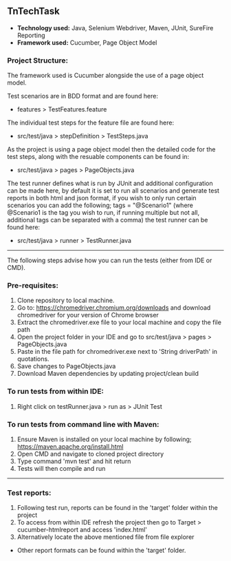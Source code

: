 ## TnTechTask

- **Technology used:** Java, Selenium Webdriver, Maven, JUnit, SureFire Reporting
- **Framework used:** Cucumber, Page Object Model

### **Project Structure:**

The framework used is Cucumber alongside the use of a page object model.

Test scenarios are in BDD format and are found here:

* features > TestFeatures.feature

The individual test steps for the feature file are found here:

* src/test/java > stepDefinition > TestSteps.java

As the project is using a page object model then the detailed code for the test steps, along with the resuable components can be found in:

* src/test/java > pages > PageObjects.java

The test runner defines what is run by JUnit and additional configuration can be made here, by default it is set to run all scenarios and generate test reports in both html and json format, if you wish to only run certain scenarios you can add the following; tags = "@Scenario1" (where @Scenario1 is the tag you wish to run, if running multiple but not all, additional tags can be separated with a comma) the test runner can be found here:

* src/test/java > runner > TestRunner.java

----------------------------------------------------------------------------------------------------------

The following steps advise how you can run the tests (either from IDE or CMD).
### **Pre-requisites:**

1. Clone repository to local machine.
2. Go to: https://chromedriver.chromium.org/downloads and download chromedriver for your version of Chrome browser
3. Extract the chromedriver.exe file to your local machine and copy the file path
4. Open the project folder in your IDE and go to src/test/java > pages > PageObjects.java
5. Paste in the file path for chromedriver.exe next to 'String driverPath' in quotations.
6. Save changes to PageObjects.java
7. Download Maven dependencies by updating project/clean build


### **To run tests from within IDE:**

1. Right click on testRunner.java > run as > JUnit Test

### **To run tests from command line with Maven:**

1. Ensure Maven is installed on your local machine by following; https://maven.apache.org/install.html
2. Open CMD  and navigate to cloned project directory
3. Type command 'mvn test' and hit return
4. Tests will then compile and run

----------------------------------------------------------------------------------------------------------

### **Test reports:**
1. Following test run, reports can be found in the 'target' folder within the project
2. To access from within IDE refresh the project then go to Target > cucumber-htmlreport and access 'index.html'
3. Alternatively locate the above mentioned file from file explorer
- Other report formats can be found within the 'target' folder.
